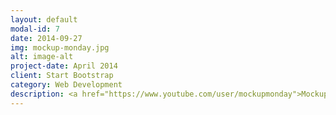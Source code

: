 ```yaml
---
layout: default
modal-id: 7
date: 2014-09-27
img: mockup-monday.jpg
alt: image-alt
project-date: April 2014
client: Start Bootstrap
category: Web Development
description: <a href="https://www.youtube.com/user/mockupmonday">Mockup Monday</a> is a weekly show-and-tell video series that aims to show you something cool, usually virtual robots and video game prototypes.  A cute four-legged robot dubbed a "quadrapus" has become a recurring guest.  See it evolve to [fly](https://www.youtube.com/watch?v=wHMEaCEFJJ4), [run](https://www.youtube.com/watch?v=R5uN9tW4tb0), [fall](https://www.youtube.com/watch?v=1lmHYky_Qew), [shoot](https://www.youtube.com/watch?v=GNhyjE0DbOY) and be [shot](https://www.youtube.com/watch?v=i_n4oMNJBMk).
---
```

